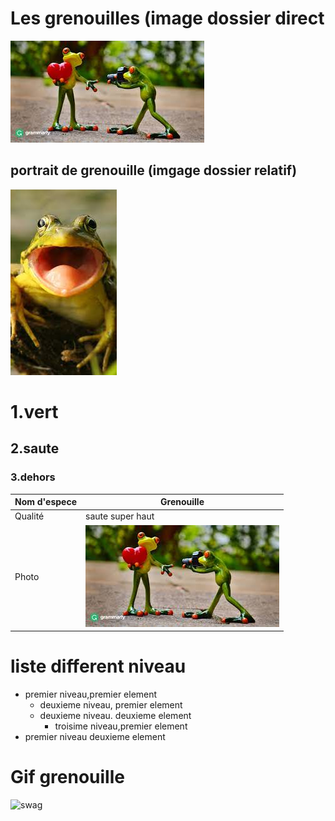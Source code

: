 # Les grenouilles (image dossier direct
  ![photo de grenouille](images.jfif)
## portrait de grenouille (imgage dossier relatif)
 ![portrait de grenuoille](media/télécharger.jfif)
# 1.vert
## 2.saute
### 3.dehors

| Nom d'espece |  Grenouille |
| ----------- | ----------- |
| Qualité | saute super haut |
| Photo  | ![photo de grenouille](images.jfif)  |

# liste different niveau
* premier niveau,premier element
  * deuxieme niveau, premier element
  * deuxieme niveau. deuxieme element
    * troisime niveau,premier element
* premier niveau deuxieme element

# Gif grenouille
![swag](media/greengif.gif)
